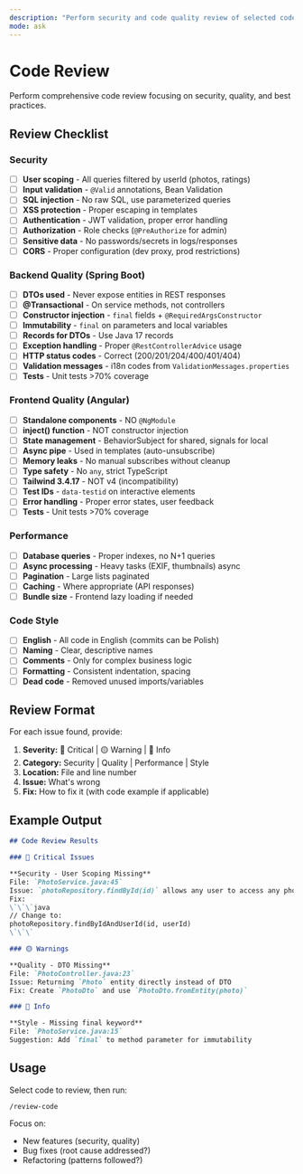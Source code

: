 ```yaml
---
description: "Perform security and code quality review of selected code"
mode: ask
---
```


# Code Review

Perform comprehensive code review focusing on security, quality, and best practices.

## Review Checklist

### Security

- [ ] **User scoping** - All queries filtered by userId (photos, ratings)
- [ ] **Input validation** - `@Valid` annotations, Bean Validation
- [ ] **SQL injection** - No raw SQL, use parameterized queries
- [ ] **XSS protection** - Proper escaping in templates
- [ ] **Authentication** - JWT validation, proper error handling
- [ ] **Authorization** - Role checks (`@PreAuthorize` for admin)
- [ ] **Sensitive data** - No passwords/secrets in logs/responses
- [ ] **CORS** - Proper configuration (dev proxy, prod restrictions)

### Backend Quality (Spring Boot)

- [ ] **DTOs used** - Never expose entities in REST responses
- [ ] **@Transactional** - On service methods, not controllers
- [ ] **Constructor injection** - `final` fields + `@RequiredArgsConstructor`
- [ ] **Immutability** - `final` on parameters and local variables
- [ ] **Records for DTOs** - Use Java 17 records
- [ ] **Exception handling** - Proper `@RestControllerAdvice` usage
- [ ] **HTTP status codes** - Correct (200/201/204/400/401/404)
- [ ] **Validation messages** - i18n codes from `ValidationMessages.properties`
- [ ] **Tests** - Unit tests >70% coverage

### Frontend Quality (Angular)

- [ ] **Standalone components** - NO `@NgModule`
- [ ] **inject() function** - NOT constructor injection
- [ ] **State management** - BehaviorSubject for shared, signals for local
- [ ] **Async pipe** - Used in templates (auto-unsubscribe)
- [ ] **Memory leaks** - No manual subscribes without cleanup
- [ ] **Type safety** - No `any`, strict TypeScript
- [ ] **Tailwind 3.4.17** - NOT v4 (incompatibility)
- [ ] **Test IDs** - `data-testid` on interactive elements
- [ ] **Error handling** - Proper error states, user feedback
- [ ] **Tests** - Unit tests >70% coverage

### Performance

- [ ] **Database queries** - Proper indexes, no N+1 queries
- [ ] **Async processing** - Heavy tasks (EXIF, thumbnails) async
- [ ] **Pagination** - Large lists paginated
- [ ] **Caching** - Where appropriate (API responses)
- [ ] **Bundle size** - Frontend lazy loading if needed

### Code Style

- [ ] **English** - All code in English (commits can be Polish)
- [ ] **Naming** - Clear, descriptive names
- [ ] **Comments** - Only for complex business logic
- [ ] **Formatting** - Consistent indentation, spacing
- [ ] **Dead code** - Removed unused imports/variables

## Review Format

For each issue found, provide:

1. **Severity:** 🔴 Critical | 🟡 Warning | 🔵 Info
2. **Category:** Security | Quality | Performance | Style
3. **Location:** File and line number
4. **Issue:** What's wrong
5. **Fix:** How to fix it (with code example if applicable)

## Example Output

```markdown
## Code Review Results

### 🔴 Critical Issues

**Security - User Scoping Missing**
File: `PhotoService.java:45`
Issue: `photoRepository.findById(id)` allows any user to access any photo
Fix:
\`\`\`java
// Change to:
photoRepository.findByIdAndUserId(id, userId)
\`\`\`

### 🟡 Warnings

**Quality - DTO Missing**
File: `PhotoController.java:23`
Issue: Returning `Photo` entity directly instead of DTO
Fix: Create `PhotoDto` and use `PhotoDto.fromEntity(photo)`

### 🔵 Info

**Style - Missing final keyword**
File: `PhotoService.java:15`
Suggestion: Add `final` to method parameter for immutability
```

## Usage

Select code to review, then run:
```
/review-code
```

Focus on:
- New features (security, quality)
- Bug fixes (root cause addressed?)
- Refactoring (patterns followed?)
